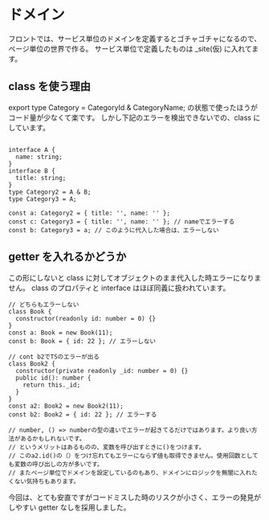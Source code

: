 # ドメイン

フロントでは、サービス単位のドメインを定義するとゴチャゴチャになるので、ページ単位の世界で作る。
サービス単位で定義したものは \_site(仮) に入れてます。

## class を使う理由

export type Category = CategoryId & CategoryName;
の状態で使ったほうがコード量が少なくて楽です。
しかし下記のエラーを検出できないでの、class にしています。

```

interface A {
  name: string;
}
interface B {
  title: string;
}
type Category2 = A & B;
type Category3 = A;

const a: Category2 = { title: '', name: '' };
const c: Category3 = { title: '', name: '' }; // nameでエラーする
const b: Category3 = a; // このように代入した場合は、エラーしない
```

## getter を入れるかどうか

この形にしないと class に対してオブジェクトのまま代入した時エラーになりません。
class のプロパティと interface はほぼ同義に扱われています。

```
// どちらもエラーしない
class Book {
  constructor(readonly id: number = 0) {}
}
const a: Book = new Book(11);
const b: Book = { id: 22 }; // エラーしない

// cont b2でTSのエラーが出る
class Book2 {
  constructor(private readonly _id: number = 0) {}
  public id(): number {
    return this._id;
  }
}
const a2: Book2 = new Book2(11);
const b2: Book2 = { id: 22 }; // エラーする

// number, () => numberの型の違いでエラーが起きてるだけではあります。より良い方法があるかもしれないです。
// というメリットはあるものの、変数を呼び出すときに()をつけます。
// このa2.id()の（）をつけ忘れてもエラーにならず値も取得できません。使用回数としても変数の呼び出しの方が多いです。
// またページ単位でドメインを設定しているのもあり、ドメインにロジックを無闇に入れたくない気持ちもあります。
```

今回は、とても安直ですがコードミスした時のリスクが小さく、エラーの発見がしやすい getter なしを採用しました。

